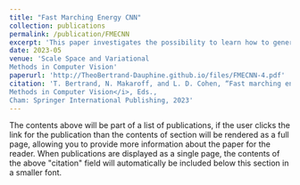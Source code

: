 ```yaml
---
title: "Fast Marching Energy CNN"
collection: publications
permalink: /publication/FMECNN
excerpt: 'This paper investigates the possibility to learn how to generate a potential from medical images to segment brain tumours as unit balls of the associated geodesic distance.'
date: 2023-05
venue: 'Scale Space and Variational
Methods in Computer Vision'
paperurl: 'http://TheoBertrand-Dauphine.github.io/files/FMECNN-4.pdf'
citation: 'T. Bertrand, N. Makaroff, and L. D. Cohen, “Fast marching energy CNN,” in <i>Scale Space and Variational
Methods in Computer Vision</i>, Eds.,
Cham: Springer International Publishing, 2023'
---
```


The contents above will be part of a list of publications, if the user clicks the link for the publication than the contents of section will be rendered as a full page, allowing you to provide more information about the paper for the reader. When publications are displayed as a single page, the contents of the above "citation" field will automatically be included below this section in a smaller font.
